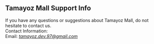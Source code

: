 Tamayoz Mall Support Info  
----------------

If you have any questions or suggestions about Tamayoz Mall, do not hesitate to contact us.  
Contact Information:  
Email: *tamayoz.dev.97@gmail.com*
